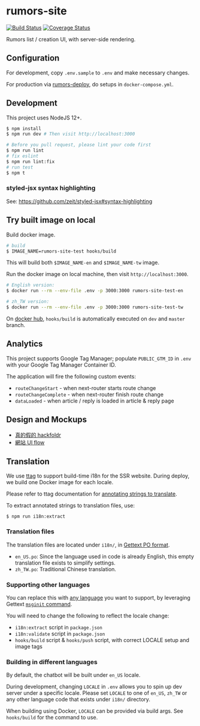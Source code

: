 # rumors-site

[![Build Status](https://travis-ci.org/cofacts/rumors-site.svg?branch=master)](https://travis-ci.org/cofacts/rumors-site) [![Coverage Status](https://coveralls.io/repos/github/cofacts/rumors-site/badge.svg?branch=master)](https://coveralls.io/github/cofacts/rumors-site?branch=master)

Rumors list / creation UI, with server-side rendering.

## Configuration

For development, copy `.env.sample` to `.env` and make necessary changes.

For production via [rumors-deploy](http://github.com/cofacts/rumors-deploy), do setups in `docker-compose.yml`.

## Development

This project uses NodeJS 12+.

``` bash
$ npm install
$ npm run dev # Then visit http://localhost:3000

# Before you pull request, please lint your code first
$ npm run lint
# fix eslint
$ npm run lint:fix
# run test
$ npm t
```
### styled-jsx syntax highlighting

See: https://github.com/zeit/styled-jsx#syntax-highlighting

## Try built image on local

Build docker image.

``` bash
# build
$ IMAGE_NAME=rumors-site-test hooks/build
```

This will build both `$IMAGE_NAME-en` and `$IMAGE_NAME-tw` image.

Run the docker image on local machine, then visit `http://localhost:3000`.

``` bash
# English version:
$ docker run --rm --env-file .env -p 3000:3000 rumors-site-test-en

# zh_TW version:
$ docker run --rm --env-file .env -p 3000:3000 rumors-site-test-tw
```

On [docker hub](https://hub.docker.com/r/cofacts/rumors-site), `hooks/build` is automatically executed on `dev` and `master` branch.

## Analytics

This project supports Google Tag Manager; populate `PUBLIC_GTM_ID` in `.env` with your Google Tag Manager Container ID.

The application will fire the following custom events:

- `routeChangeStart` - when next-router starts route change
- `routeChangeComplete` - when next-router finish route change
- `dataLoaded` - when article / reply is loaded in article & reply page

## Design and Mockups

* [真的假的 hackfoldr](http://beta.hackfoldr.org/rumors)
* [網站 UI flow](https://i.imgur.com/lxas2Ic.jpg)


## Translation

We use [ttag](https://ttag.js.org/) to support build-time i18n for the SSR website. During deploy,
we build one Docker image for each locale.

Please refer to ttag documentation for [annotating strings to translate](https://ttag.js.org/docs/quickstart.html).

To extract annotated strings to translation files, use:

```
$ npm run i18n:extract
```

### Translation files

The translation files are located under `i18n/`, in [Gettext PO format](https://www.gnu.org/software/gettext/manual/html_node/PO-Files.html).

- `en_US.po`: Since the language used in code is already English, this empty translation file exists to simplify settings.
- `zh_TW.po`: Traditional Chinese translation.

### Supporting other languages

You can replace this with [any language](https://www.gnu.org/software/gettext/manual/html_node/Locale-Names.html) you want to support, by leveraging Gettext [`msginit` command](https://www.gnu.org/software/gettext/manual/html_node/msginit-Invocation.html).

You will need to change the following to reflect the locale change:

- `i18n:extract` script in `package.json`
- `i18n:validate` script in `package.json`
- `hooks/build` script & `hooks/push` script, with correct LOCALE setup and image tags

### Building in different languages

By default, the chatbot will be built under `en_US` locale.

During development, changing `LOCALE` in `.env` allows you to spin up dev server under a specific locale.
Please set `LOCALE` to one of `en_US`, `zh_TW` or any other language code that exists under `i18n/` directory.

When building using Docker, `LOCALE` can be provided via build args. See `hooks/build` for the command to use.
